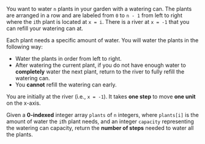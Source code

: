 You want to water `n` plants in your garden with a watering can. The plants are arranged in a row and are labeled from `0` to `n - 1` from left to right where the `i`th plant is located at `x = i`. There is a river at `x = -1` that you can refill your watering can at.

Each plant needs a specific amount of water. You will water the plants in the following way:

- Water the plants in order from left to right.
- After watering the current plant, if you do not have enough water to **completely** water the next plant, return to the river to fully refill the watering can.
- You **cannot** refill the watering can early.

You are initially at the river (i.e., `x = -1`). It takes **one step** to move **one unit** on the x-axis.

Given a **0-indexed** integer array `plants` of `n` integers, where `plants[i]` is the amount of water the `i`th plant needs, and an integer `capacity` representing the watering can capacity, return the **number of steps** needed to water all the plants.